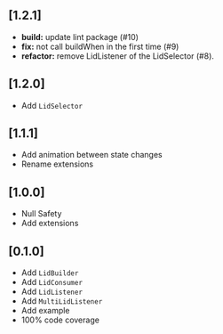 ## [1.2.1]

- **build:** update lint package (#10)
- **fix:** not call buildWhen in the first time (#9)
- **refactor:** remove LidListener of the LidSelector (#8).

## [1.2.0]

- Add `LidSelector`
## [1.1.1]

- Add animation between state changes
- Rename extensions
## [1.0.0]

- Null Safety
- Add extensions
## [0.1.0]

- Add `LidBuilder`
- Add `LidConsumer`
- Add `LidListener`
- Add `MultiLidListener`
- Add example
- 100% code coverage
